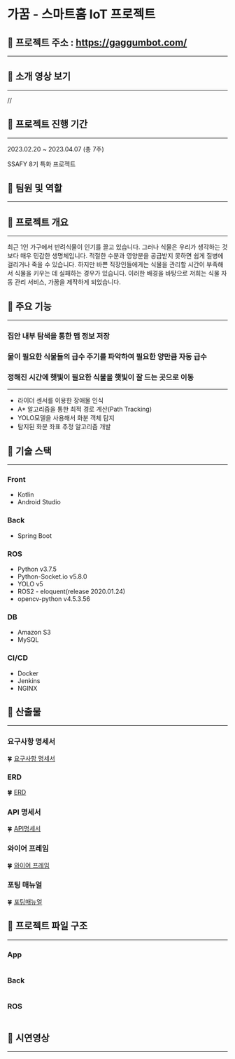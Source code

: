 # 가꿈 - 스마트홈 IoT 프로젝트

## 🌼 프로젝트 주소 : https://gaggumbot.com/

---

## 🌼 소개 영상 보기

---

//

## 🌼 프로젝트 진행 기간

---

2023.02.20 ~ 2023.04.07 (총 7주)

SSAFY 8기 특화 프로젝트

## 🌼 팀원 및 역할

---



## 🌼 프로젝트 개요

---

최근 1인 가구에서 반려식물이 인기를 끌고 있습니다. 그러나 식물은 우리가 생각하는 것보다 매우 민감한 생명체입니다. 적절한 수분과 영양분을 공급받지 못하면 쉽게 질병에 걸리거나 죽을 수 있습니다. 하지만 바쁜 직장인들에게는 식물을 관리할 시간이 부족해서 식물을 키우는 데 실패하는 경우가 있습니다. 이러한 배경을 바탕으로 저희는 식물 자동 관리 서비스, 가꿈을 제작하게 되었습니다.

## 🌼 주요 기능

---

### 집안 내부 탐색을 통한 맵 정보 저장

### 물이 필요한 식물들의 급수 주기를 파악하여 필요한 양만큼 자동 급수

### 정해진 시간에 햇빛이 필요한 식물을 햇빛이 잘 드는 곳으로 이동

---

- 라이더 센서를 이용한 장애물 인식
- A* 알고리즘을 통한 최적 경로 계산(Path Tracking)
- YOLO모델을 사용해서 화분 객체 탐지
- 탐지된 화분 좌표 추정 알고리즘 개발


## 🌼 기술 스택

---

### Front

- Kotlin
- Android Studio

### Back

- Spring Boot


### ROS

- Python v3.7.5
- Python-Socket.io v5.8.0
- YOLO v5
- ROS2 - eloquent(release 2020.01.24)
- opencv-python v4.5.3.56

### DB

- Amazon S3
- MySQL

### CI/CD

- Docker
- Jenkins
- NGINX

## 🌼 산출물

---

### 요구사항 명세서

🍀 [요구사항 명세서](https://j8b310.notion.site/d2753cc1f7f24088b8c5f95de22ea3ad)

### ERD

🍀 [ERD](https://www.erdcloud.com/d/xKgoJL6JpqXwm7Xm3)

### API 명세서

🍀 [API명세서](https://j8b310.notion.site/API-aeaeb98744db4d208244063fe19c2048)

### 와이어 프레임

🍀 [와이어 프레임](https://www.figma.com/file/bJj1vEB1RWQ0dVShCkFPyV/B310?node-id=0%3A1&t=Xemtrqym1iqpisXl-1)

### 포팅 매뉴얼

🍀 [포팅매뉴얼]()

## 🌼 프로젝트 파일 구조

---

### App

```

```

### Back

```

```

### ROS

```

```

## 🌼 시연영상
---
